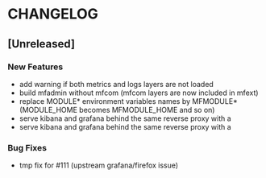 # CHANGELOG


## [Unreleased]

### New Features
- add warning if both metrics and logs layers are not loaded
- build mfadmin without mfcom (mfcom layers are now included in mfext)
- replace MODULE* environment variables names by MFMODULE* (MODULE_HOME becomes MFMODULE_HOME and so on)
- serve kibana and grafana behind the same reverse proxy with a
- serve kibana and grafana behind the same reverse proxy with a


### Bug Fixes
- tmp fix for #111 (upstream grafana/firefox issue)





